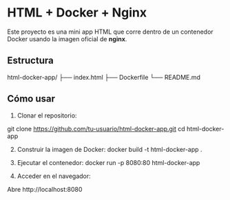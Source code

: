 # HTML + Docker + Nginx

Este proyecto es una mini app HTML que corre dentro de un contenedor Docker usando la imagen oficial de **nginx**.

##  Estructura

html-docker-app/
├── index.html
├── Dockerfile
└── README.md

##  Cómo usar

1. Clonar el repositorio:

git clone https://github.com/tu-usuario/html-docker-app.git
cd html-docker-app

2. Construir la imagen de Docker:
docker build -t html-docker-app .

3. Ejecutar el contenedor:
docker run -p 8080:80 html-docker-app

4. Acceder en el navegador:

Abre http://localhost:8080
